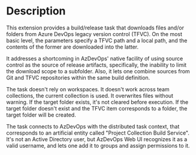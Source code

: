 # Description

This extension provides a build/release task that downloads files and/or folders from Azure DevOps 
legacy version control (TFVC). On the most basic level, the parameters specify a TFVC path and a local path, and
the contents of the former are downloaded into the latter.

It addresses a shortcoming in AzDevOps' native facility of using source control as the source of release artifacts,
specifically, the inability to limit the download scope to a subfolder. Also, it lets one combine
sources from Git and TFVC repositories within the same build definition.

The task doesn't rely on workspaces. It doesn't work across team collections, the current collection is used.
It overwrites files without warning. If the target folder exists, it's not cleared before execution. If the
target folder doesn't exist and the TFVC item corresponds to a folder, the target folder will be created.

The task connects to AzDevOps with the distributed task context, that corresponds to an artificial entity
called "Project Collection Build Service". It's not an Active Directory user, but AzDevOps Web UI recognizes it
as a valid username, and lets one add it to groups and assign permissions to it.
